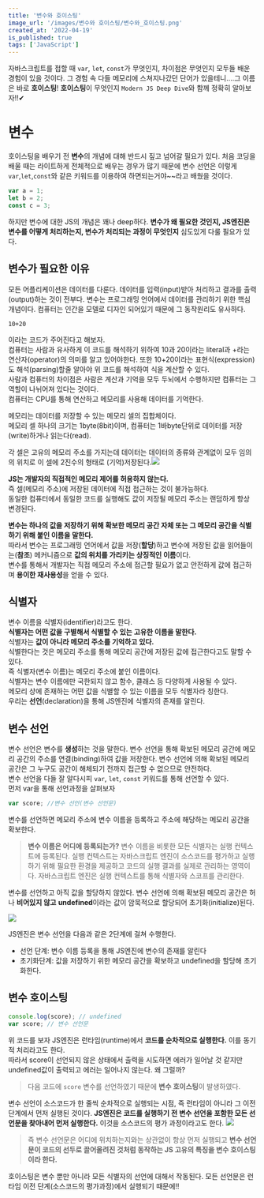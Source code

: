 ```yaml
---
title: '변수와 호이스팅'
image_url: '/images/변수와 호이스팅/변수와_호이스팅.png'
created_at: '2022-04-19'
is_published: true
tags: ['JavaScript']
---
```


자바스크립트를 접할 때 `var`, `let`, `const`가 무엇인지, 차이점은 무엇인지 모두들 배운 경험이 있을 것이다.
그 경험 속 다들 메모리에 스쳐지나갔던 단어가 있을테니....그 이름은 바로 **호이스팅**!
**호이스팅**이 무엇인지 `Modern JS Deep Dive`와 함께 정확히 알아보자!!✔

# 변수

호이스팅을 배우기 전 **변수**의 개념에 대해 반드시 짚고 넘어갈 필요가 있다. 처음 코딩을 배울 때는 라이트하게 전체적으로 배우는 경우가 많기 때문에 변수 선언은 이렇게 `var`,`let`,`const`와 같은 키워드를 이용하여 하면되는거야~~라고 배웠을 것이다.

```js
var a = 1;
let b = 2;
const c = 3;
```

하지만 변수에 대한 JS의 개념은 꽤나 deep하다.
**변수가 왜 필요한 것인지, JS엔진은 변수를 어떻게 처리하는지, 변수가 처리되는 과정이 무엇인지** 심도있게 다룰 필요가 있다.

## 변수가 필요한 이유

모든 어플리케이션은 데이터를 다룬다. 데이터를 입력(input)받아 처리하고 결과를 출력(output)하는 것이 전부다.
변수는 프로그래밍 언어에서 데이터를 관리하기 위한 핵심 개념이다.
컴퓨터는 인간을 모델로 디자인 되어있기 때문에 그 동작원리도 유사하다.

```
10+20
```

이라는 코드가 주어진다고 해보자.  
컴퓨터는 사람과 유사하게 이 코드를 해석하기 위하여 10과 20이라는 literal과 +라는 연산자(operator)의 의미를 알고 있어야한다. 또한 10+20이라는 표현식(expression)도 해석(parsing)할줄 알아야 위 코드를 해석하여 식을 계산할 수 있다.  
사람과 컴퓨터의 차이점은 사람은 계산과 기억을 모두 두뇌에서 수행하지만 컴퓨터는 그 역할이 나뉘어져 있다는 것이다.  
컴퓨터는 CPU를 통해 연산하고 메모리를 사용해 데이터를 기억한다.

메모리는 데이터를 저장할 수 있는 메모리 셀의 집합체이다.  
메모리 셀 하나의 크기는 1byte(8bit)이며, 컴퓨터는 1바byte단위로 데이터를 저장(write)하거나 읽는다(read).

각 셀은 고유의 메모리 주소를 가지는데 데이터는 데이터의 종류와 관계없이 모두 임의의 위치로 이 셀에 2진수의 형태로 (기억)저장된다.![](https://velog.velcdn.com/images/klqwrx7004/post/d52ba37d-9b87-49d8-8b80-d0d5b421184e/image.png)

**JS는 개발자의 직접적인 메모리 제어를 허용하지 않는다.**  
즉 셀(메모리 주소)에 저장된 데이터에 직접 접근하는 것이 불가능하다.  
동일한 컴퓨터에서 동일한 코드를 실행해도 값이 저장될 메모리 주소는 랜덤하게 항상 변경된다.

**변수는 하나의 값을 저장하기 위해 확보한 메모리 공간 자체 또는 그 메모리 공간을 식별하기 위해 붙인 이름을 말한다.**  
따라서 변수는 프로그래밍 언어에서 값을 저장(**할당**)하고 변수에 저장된 값을 읽어들이는(**참조**) 메커니즘으로 **값의 위치를 가리키는 상징적인 이름**이다.  
변수를 통해서 개발자는 직접 메모리 주소에 접근할 필요가 없고 안전하게 값에 접근하며 **용이한 재사용성**을 얻을 수 있다.

## 식별자

변수 이름을 식별자(identifier)라고도 한다.  
**식별자는 어떤 값을 구별해서 식별할 수 있는 고유한 이름을 말한다.**  
식별자는 **값이 아니라 메모리 주소를 기억하고 있다.**  
식별한다는 것은 메모리 주소를 통해 메모리 공간에 저장된 값에 접근한다고도 말할 수 있다.  
즉 식별자(변수 이름)는 메모리 주소에 붙인 이름이다.  
식별자는 변수 이름에만 국한되지 않고 함수, 클래스 등 다양하게 사용될 수 있다.  
메모리 상에 존재하는 어떤 값을 식별할 수 있는 이름을 모두 식별자라 칭한다.  
우리는 **선언**(declaration)을 통해 JS엔진에 식별자의 존재를 알린다.

## 변수 선언

변수 선언은 변수를 **생성**하는 것을 말한다. 변수 선언을 통해 확보된 메모리 공간에 메모리 공간의 주소를 연결(binding)하여 값을 저장한다. 변수 선언에 의해 확보된 메모리 공간은 그 누구도 공간이 해체되기 전까지 접근할 수 없으므로 안전하다.  
변수 선언을 다들 잘 알다시피 `var`, `let`, `const` 키워드를 통해 선언할 수 있다.  
먼저 var을 통해 선언과정을 살펴보자

```js
var score; //변수 선언(변수 선언문)
```

변수를 선언하면 메모리 주소에 변수 이름을 등록하고 주소에 해당하는 메모리 공간을 확보한다.

> **변수 이름은 어디에 등록되는가?**
> 변수 이름을 비롯한 모든 식별자는 실행 컨텍스트에 등록된다. 실행 컨텍스트는 자바스크립트 엔진이 소스코드를 평가하고 실행하기 위해 필요한 환경을 제공하고 코드의 실행 결과를 실제로 관리하는 영역이다. 자바스크립트 엔진은 실행 컨텍스트를 통해 식별자와 스코프를 관리한다.

변수를 선언하고 아직 값을 할당하지 않았다. 변수 선언에 의해 확보된 메모리 공간은 허나 **비어있지 않고** **undefined**이라는 값이 암묵적으로 할당되어 초기화(initialize)된다.

![](https://velog.velcdn.com/images/klqwrx7004/post/46f87ffb-01e7-43ad-a3a3-811b7a4242ca/image.png)

JS엔진은 변수 선언을 다음과 같은 2단계에 걸쳐 수행한다.

- 선언 단계: 변수 이름 등록을 통해 JS엔진에 변수의 존재를 알린다
- 초기화단계: 값을 저장하기 위한 메모리 공간을 확보하고 undefined을 할당해 초기화한다.

## 변수 호이스팅

```js
console.log(score); // undefined
var score; // 변수 선언문
```

위 코드를 보자
JS엔진은 런타임(runtime)에서 **코드를 순차적으로 실행한다.** 이를 동기적 처리라고도 한다.  
따라서 score이 선언되지 않은 상태에서 출력을 시도하면 에러가 일어날 것 같지만 undefined값이 출력되고 에러는 일어나지 않는다.
왜 그럴까?

> 다음 코드에 `score` 변수를 선언하였기 때문에 **변수 호이스팅**이 발생하였다.

변수 선언이 소스코드가 한 줄씩 순차적으로 실행되는 시점, 즉 런타임이 아니라 그 이전 단계에서 먼저 실행된 것이다.
**JS엔진은 코드를 실행하기 전 변수 선언을 포함한 모든 선언문을 찾아내어 먼저 실행한다.** 이것을 소스코드의 평가 과정이라고도 한다.
![](https://velog.velcdn.com/images/klqwrx7004/post/3418c755-8843-4d2a-9340-7bf06d463b3d/image.png)

> 즉 변수 선언문은 어디에 위치하는지와는 상관없이 항상 먼저 실행되고 **변수 선언문이 코드의 선두로 끌어올려진 것처럼 동작하는 JS 고유의 특징을 변수 호이스팅이라 한다.**

호이스팅은 변수 뿐만 아니라 모든 식별자의 선언에 대해서 작동된다. 모든 선언문은 런타임 이전 단계(소스코드의 평가과정)에서 실행되기 때문에!!
